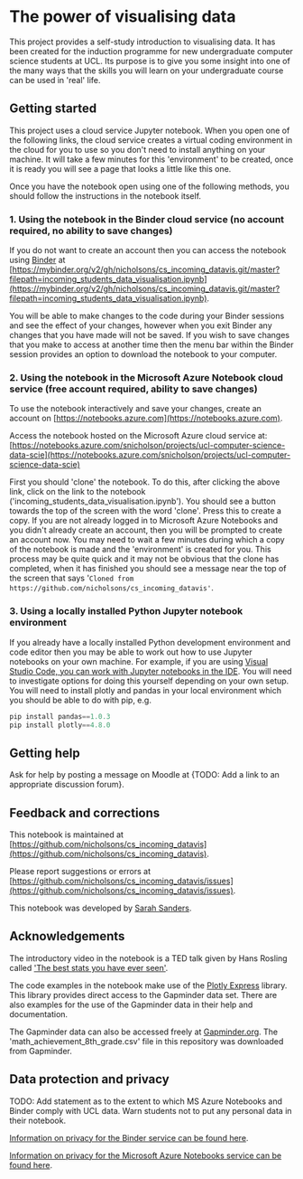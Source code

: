 # The power of visualising data
This project provides a self-study introduction to visualising data. It has been created for the induction programme for new undergraduate computer science students at UCL. Its purpose is to give you some insight into one of the many ways that the skills you will learn on your undergraduate course can be used in 'real' life.

## Getting started
This project uses a cloud service Jupyter notebook. When you open one of the following links, the cloud service creates a virtual coding environment in the cloud for you to use so you don't need to install anything on your machine. It will take a few minutes for this 'environment' to be created, once it is ready you will see a page that looks a little like this one.

Once you have the notebook open using one of the following methods, you should follow the instructions in the notebook itself.

### 1. Using the notebook in the Binder cloud service (no account required, no ability to save changes)
If you do not want to create an account then you can access the notebook using [Binder](https://mybinder.org) at [https://mybinder.org/v2/gh/nicholsons/cs_incoming_datavis.git/master?filepath=incoming_students_data_visualisation.ipynb](https://mybinder.org/v2/gh/nicholsons/cs_incoming_datavis.git/master?filepath=incoming_students_data_visualisation.ipynb).  

You will be able to make changes to the code during your Binder sessions and see the effect of your changes, however when you exit Binder any changes that you have made will not be saved. If you wish to save changes that you make to access at another time then the menu bar within the Binder session provides an option to download the notebook to your computer.

### 2. Using the notebook in the Microsoft Azure Notebook cloud service (free account required, ability to save changes)
To use the notebook interactively and save your changes, create an account on [https://notebooks.azure.com](https://notebooks.azure.com). 

Access the notebook hosted on the Microsoft Azure cloud service at:
[https://notebooks.azure.com/snicholson/projects/ucl-computer-science-data-scie](https://notebooks.azure.com/snicholson/projects/ucl-computer-science-data-scie)

First you should 'clone' the notebook. To do this, after clicking the above link, click on the link to the notebook ('incoming_students_data_visualisation.ipynb'). You should see a button towards the top of the screen with the word 'clone'. Press this to create a copy. If you are not already logged in to Microsoft Azure Notebooks and you didn't already create an account, then you will be prompted to create an account now. You may need to wait a few minutes during which a copy of the notebook is made and the 'environment' is created for you. This process may be quite quick and it may not be obvious that the clone has completed, when it has finished you should see a message near the top of the screen that says '```Cloned from https://github.com/nicholsons/cs_incoming_datavis'```.

### 3. Using a locally installed Python Jupyter notebook environment
If you already have a locally installed Python development environment and code editor then you may be able to work out how to use Jupyter notebooks on your own machine. For example, if you are using [Visual Studio Code, you can work with Jupyter notebooks in the IDE](https://code.visualstudio.com/docs/python/jupyter-support). 
You will need to investigate options for doing this yourself depending on your own setup. 
You will need to install plotly and pandas in your local environment which you should be able to do with pip, e.g. 
```python
pip install pandas==1.0.3
pip install plotly==4.8.0
```

## Getting help
Ask for help by posting a message on Moodle at {TODO: Add a link to an appropriate discussion forum}.

## Feedback and corrections
This notebook is maintained at [https://github.com/nicholsons/cs_incoming_datavis](https://github.com/nicholsons/cs_incoming_datavis). 

Please report suggestions or errors at [https://github.com/nicholsons/cs_incoming_datavis/issues](https://github.com/nicholsons/cs_incoming_datavis/issues).

This notebook was developed by [Sarah Sanders](mailto:sarah.sanders@ucl.ac.uk).

## Acknowledgements
The introductory video in the notebook is a TED talk given by Hans Rosling called ['The best stats you have ever seen'](https://www.ted.com/talks/hans_rosling_the_best_stats_you_ve_ever_seen?utm_campaign=tedspread&utm_medium=referral&utm_source=tedcomshare).

The code examples in the notebook make use of the [Plotly Express](https://plotly.com/python/plotly-express/) library. This library provides direct access to the Gapminder data set. There are also examples for the use of the Gapminder data in their help and documentation.

The Gapminder data can also be accessed freely at [Gapminder.org](https://www.gapminder.org/data/). The 'math_achievement_8th_grade.csv' file in this repository was downloaded from Gapminder.

## Data protection and privacy
TODO: Add statement as to the extent to which MS Azure Notebooks and Binder comply with UCL data. Warn students not to put any personal data in their notebook.

[Information on privacy for the Binder service can be found here](https://mybinder.readthedocs.io/en/latest/faq.html).

[Information on privacy for the Microsoft Azure Notebooks service can be found here](https://privacy.microsoft.com/en-gb/privacystatement).
